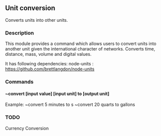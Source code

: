 ## Unit conversion

Converts units into other units.

### Description

This module provides a command which allows users to convert units into another
unit given the international character of networks. Converts time, distance,
mass, volume and digital values.

It has following dependencies:
node-units : https://github.com/brettlangdon/node-units

### Commands

#### ~convert [input value] [input unit] to [output unit]

Example:
~convert 5 minutes to s
~convert 20 quarts to gallons

### TODO

Currency Conversion